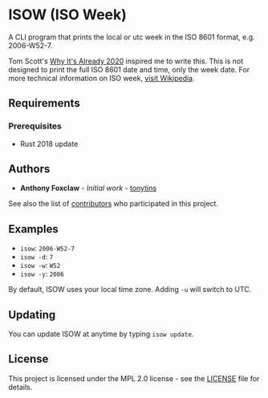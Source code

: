 # ISOW (ISO Week)

A CLI program that prints the local or utc week in the ISO 8601 format, e.g. 2006-W52-7.

Tom Scott's [Why It's Already 2020](https://www.youtube.com/watch?v=D3jxx8Yyw1c) inspired me to write this. This is not designed to print the full ISO 8601 date and time, only the week date. For more technical information on ISO week, [visit Wikipedia](https://en.wikipedia.org/wiki/ISO_week_date).

## Requirements

### Prerequisites

- Rust 2018 update

## Authors

- **Anthony Foxclaw** - _Initial work_ - [tonytins](https://github.com/tonytins)

See also the list of [contributors](https://github.com/tonytins/isow/contributors) who participated in this project.

## Examples

- ``isow``: ``2006-W52-7``
- ``isow -d``: ``7``
- ``isow -w``: ``W52``
- ``isow -y``: ``2006``

By default, ISOW uses your local time zone. Adding ``-u`` will switch to UTC.

## Updating

You can update ISOW at anytime by typing ``isow update``.

## License

This project is licensed under the MPL 2.0 license - see the [LICENSE](LICENSE) file for details.
